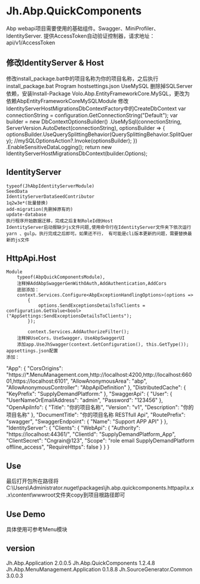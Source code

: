 # Jh.Abp.QuickComponents

Abp webapi项目需要使用的基础组件。Swagger、MiniProfiler、IdentityServer.
提供AccessToken自动验证控制器，请求地址：api/v1/AccessToken

## 修改IdentityServer & Host

修改install_package.bat中的项目名称为你的项目名称，之后执行install_package.bat
Program
hostsettings.json
UseMySQL
	删除掉SQLServer依赖，安装Install-Package Volo.Abp.EntityFrameworkCore.MySQL，更改为依赖AbpEntityFrameworkCoreMySQLModule
	修改IdentityServerHostMigrationsDbContextFactory中的CreateDbContext
            var connectionString = configuration.GetConnectionString("Default");
            var builder = new DbContextOptionsBuilder<IdentityServerHostMigrationsDbContext>()
                  .UseMySql(connectionString, ServerVersion.AutoDetect(connectionString), optionsBuilder =>
                  {
                      optionsBuilder.UseQuerySplittingBehavior(QuerySplittingBehavior.SplitQuery);
                      //mySQLOptionsAction?.Invoke(optionsBuilder);
                  })
                  .EnableSensitiveDataLogging();
            return new IdentityServerHostMigrationsDbContext(builder.Options);
			
## IdentityServer 

	typeof(JhAbpIdentityServerModule)
	SeedData
	IdentityServerDataSeedContributor
	1q2w3e*(批量替换)
	add-migration(先删掉原有的)
	update-database
	执行程序开始数据迁移，完成之后复制RoleId到Host
	IdentityServer启动报缺少js文件问题,使用命令行在IdentityServer文件夹下依次运行 yarn 、gulp。执行完成之后即可。如果还不行， 有可能是cli版本更新的问题，需要替换最新的js文件
	
## HttpApi.Host

	Module
		typeof(AbpQuickComponentsModule),
		注释掉AddAbpSwaggerGenWithOAuth,AddAuthentication,AddCors
		底部添加：
		context.Services.Configure<AbpExceptionHandlingOptions>(options =>
            {
                options.SendExceptionsDetailsToClients = configuration.GetValue<bool>("AppSettings:SendExceptionsDetailsToClients");
            });

            context.Services.AddAuthorizeFilter();
		注释掉UseCors，UseSwagger，UseAbpSwaggerUI
		添加app.UseJhSwagger(context.GetConfiguration(), this.GetType());
	appsettings.json配置
	添加：
  "App": {
    "CorsOrigins": "https://*.MenuManagement.com,http://localhost:4200,http://localhost:66001,https://localhost:6101",
    "AllowAnonymousArea": "abp",
    "AllowAnonymousController": "AbpApiDefinition"
  },
  "DistributedCache": {
    "KeyPrefix": "SupplyDemandPlatform:"
  },
  "SwaggerApi": {
    "User": {
      "UserNameOrEmailAddress": "admin",
      "Password": "123456"
    },
    "OpenApiInfo": {
      "Title": "你的项目名称",
      "Version": "v1",
      "Description": "你的项目名称"
    },
    "DocumentTitle": "你的项目名称 RESTfull Api",
    "RoutePrefix": "swagger",
    "SwaggerEndpoint": {
      "Name": "Support APP API"
    }
  },
  "IdentityServer": {
    "Clients": {
      "WebApi": {
        "Authority": "https://localhost:44361/",
        "ClientId": "SupplyDemandPlatform_App",
        "ClientSecret": "Cngrain@123",
        "Scope": "role email SupplyDemandPlatform offline_access",
        "RequireHttps": false
      }
    }
  }
  

## Use

最后打开包所在路径将C:\Users\Administrator\.nuget\packages\jh.abp.quickcomponents.httpapi\x.x.x\content\wwwroot文件夹copy到项目根路径即可

## Use Demo 

具体使用可参考Menu模块

## version

Jh.Abp.Application 2.0.0.5 Jh.Abp.QuickComponents 1.2.4.8 Jh.Abp.MenuManagement.Application 0.1.8.8 Jh.SourceGenerator.Common 3.0.0.3